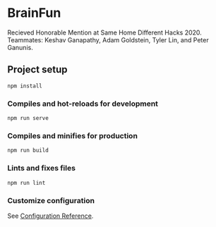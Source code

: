# BrainFun
Recieved Honorable Mention at Same Home Different Hacks 2020. Teammates: Keshav Ganapathy, Adam Goldstein, Tyler Lin, and Peter Ganunis. 
## Project setup
```
npm install
```

### Compiles and hot-reloads for development
```
npm run serve
```

### Compiles and minifies for production
```
npm run build
```

### Lints and fixes files
```
npm run lint
```

### Customize configuration
See [Configuration Reference](https://cli.vuejs.org/config/).
